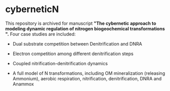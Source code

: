# cyberneticN

This repository is archived for manuscript **"The cybernetic approach to modeling dynamic regulation of nitrogen biogeochemical transformations 
".** Four case studies are included: 


* Dual substrate competition between Denitrification and DNRA

* Electron competition among different denitrification steps

* Coupled nitrification-denitrification dynamics

* A full model of N transformations, including OM mineralization (releasing Ammonium), aerobic respiration, nitrification, denitrification, DNRA and Anammox
